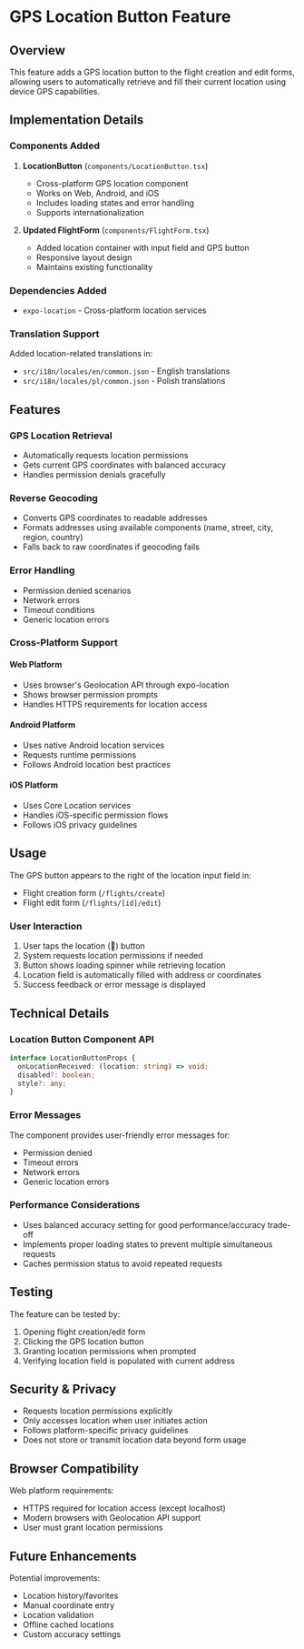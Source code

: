 # GPS Location Button Feature

## Overview

This feature adds a GPS location button to the flight creation and edit forms, allowing users to automatically retrieve and fill their current location using device GPS capabilities.

## Implementation Details

### Components Added

1. **LocationButton** (`components/LocationButton.tsx`)
   - Cross-platform GPS location component
   - Works on Web, Android, and iOS
   - Includes loading states and error handling
   - Supports internationalization

2. **Updated FlightForm** (`components/FlightForm.tsx`)
   - Added location container with input field and GPS button
   - Responsive layout design
   - Maintains existing functionality

### Dependencies Added

- `expo-location` - Cross-platform location services

### Translation Support

Added location-related translations in:
- `src/i18n/locales/en/common.json` - English translations
- `src/i18n/locales/pl/common.json` - Polish translations

## Features

### GPS Location Retrieval
- Automatically requests location permissions
- Gets current GPS coordinates with balanced accuracy
- Handles permission denials gracefully

### Reverse Geocoding
- Converts GPS coordinates to readable addresses
- Formats addresses using available components (name, street, city, region, country)
- Falls back to raw coordinates if geocoding fails

### Error Handling
- Permission denied scenarios
- Network errors
- Timeout conditions
- Generic location errors

### Cross-Platform Support

#### Web Platform
- Uses browser's Geolocation API through expo-location
- Shows browser permission prompts
- Handles HTTPS requirements for location access

#### Android Platform
- Uses native Android location services
- Requests runtime permissions
- Follows Android location best practices

#### iOS Platform
- Uses Core Location services
- Handles iOS-specific permission flows
- Follows iOS privacy guidelines

## Usage

The GPS button appears to the right of the location input field in:
- Flight creation form (`/flights/create`)
- Flight edit form (`/flights/[id]/edit`)

### User Interaction
1. User taps the location (🎯) button
2. System requests location permissions if needed
3. Button shows loading spinner while retrieving location
4. Location field is automatically filled with address or coordinates
5. Success feedback or error message is displayed

## Technical Details

### Location Button Component API

```typescript
interface LocationButtonProps {
  onLocationReceived: (location: string) => void;
  disabled?: boolean;
  style?: any;
}
```

### Error Messages

The component provides user-friendly error messages for:
- Permission denied
- Timeout errors
- Network errors
- Generic location errors

### Performance Considerations

- Uses balanced accuracy setting for good performance/accuracy trade-off
- Implements proper loading states to prevent multiple simultaneous requests
- Caches permission status to avoid repeated requests

## Testing

The feature can be tested by:
1. Opening flight creation/edit form
2. Clicking the GPS location button
3. Granting location permissions when prompted
4. Verifying location field is populated with current address

## Security & Privacy

- Requests location permissions explicitly
- Only accesses location when user initiates action
- Follows platform-specific privacy guidelines
- Does not store or transmit location data beyond form usage

## Browser Compatibility

Web platform requirements:
- HTTPS required for location access (except localhost)
- Modern browsers with Geolocation API support
- User must grant location permissions

## Future Enhancements

Potential improvements:
- Location history/favorites
- Manual coordinate entry
- Location validation
- Offline cached locations
- Custom accuracy settings